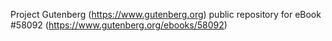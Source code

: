 Project Gutenberg (https://www.gutenberg.org) public repository for
eBook #58092 (https://www.gutenberg.org/ebooks/58092)
